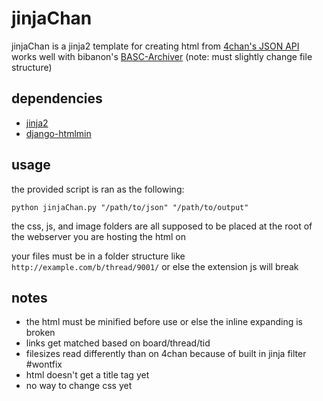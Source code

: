 jinjaChan
====
jinjaChan is a jinja2 template for creating html from [4chan's JSON API](https://github.com/4chan/4chan-API)  
works well with bibanon's [BASC-Archiver](https://github.com/bibanon/BASC-Archiver) (note: must slightly change file structure)

dependencies
----
- [jinja2](http://jinja.pocoo.org/)
- [django-htmlmin](https://github.com/cobrateam/django-htmlmin)

usage
----
the provided script is ran as the following:

    python jinjaChan.py "/path/to/json" "/path/to/output"

the css, js, and image folders are all supposed to be placed at the root of the webserver you are hosting the html on

your files must be in a folder structure like `http://example.com/b/thread/9001/` or else the extension js will break

notes
----
- the html must be minified before use or else the inline expanding is broken
- links get matched based on board/thread/tid
- filesizes read differently than on 4chan because of built in jinja filter #wontfix
- html doesn't get a title tag yet
- no way to change css yet
